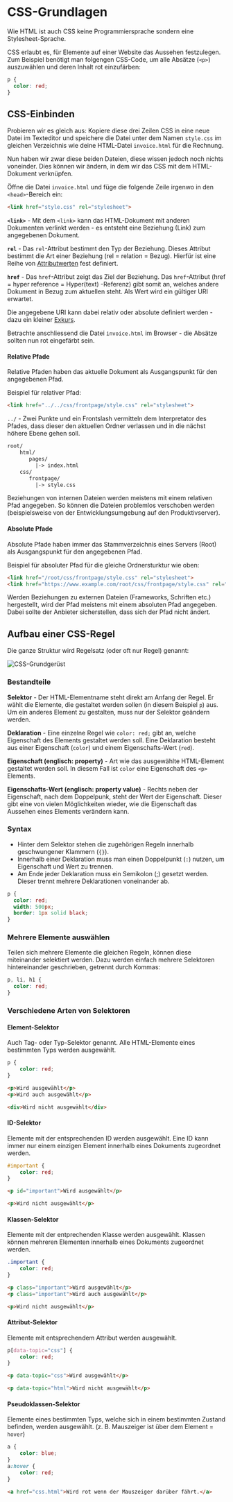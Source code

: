# CSS-Grundlagen
Wie HTML ist auch CSS keine Programmiersprache sondern eine Stylesheet-Sprache.

CSS erlaubt es, für Elemente auf einer Website das Aussehen festzulegen. Zum Beispiel benötigt man folgengen CSS-Code, um alle Absätze (`<p>`) auszuwählen und deren Inhalt rot einzufärben:

```css
p {
  color: red;
}
```

## CSS-Einbinden
Probieren wir es gleich aus: Kopiere diese drei Zeilen CSS in eine neue Datei im Texteditor und speichere die Datei unter dem Namen `style.css` im gleichen Verzeichnis wie deine HTML-Datei `invoice.html` für die Rechnung.

Nun haben wir zwar diese beiden Dateien, diese wissen jedoch noch nichts voneinder. Dies können wir ändern, in dem wir das CSS mit dem HTML-Dokument verknüpfen.

Öffne die Datei `invoice.html` und füge die folgende Zeile irgenwo in den `<head>`-Bereich ein:

```html
<link href="style.css" rel="stylesheet">
```

**`<link>`** - Mit dem `<link>` kann das HTML-Dokument mit anderen Dokumenten verlinkt werden - es entsteht eine Beziehung (Link) zum angegebenen Dokument.

**`rel`** -  Das `rel`-Attribut bestimmt den Typ der Beziehung. Dieses Attribut bestimmt die Art einer Beziehung (rel = relation = Bezug). Hierfür ist eine Reihe von [Attributwerten](https://www.w3.org/TR/html5/links.html#linkTypes) fest definiert.

**`href`** - Das `href`-Attribut zeigt das Ziel der Beziehung. Das `href`-Attribut (href = hyper reference = Hyper(text)
-Referenz) gibt somit an, welches andere Dokument in Bezug zum aktuellen steht. Als Wert wird ein gültiger URI erwartet.

Die angegebene URI kann dabei relativ oder absolute definiert werden - dazu ein kleiner [Exkurs](src/relativ-absolut.pdf).

Betrachte anschliessend die Datei `invoice.html` im Browser - die Absätze sollten nun rot eingefärbt sein.

#### Relative Pfade
Relative Pfaden haben das aktuelle Dokument als Ausgangspunkt für den angegebenen Pfad.

Beispiel für relativer Pfad:

```html
<link href="../../css/frontpage/style.css" rel="stylesheet">
```

`../` - Zwei Punkte und ein Frontslash vermitteln dem Interpretator des Pfades, dass dieser den aktuellen Ordner verlassen und in die nächst höhere Ebene gehen soll.

```txt
root/
    html/
       pages/
         |-> index.html
    css/
       frontpage/
         |-> style.css
```

Beziehungen von internen Dateien werden meistens mit einem relativen Pfad angegeben. So können die Dateien problemlos verschoben werden (beispielsweise von der Entwicklungsumgebung auf den Produktivserver).

#### Absolute Pfade
Absolute Pfade haben immer das Stammverzeichnis eines Servers (Root) als Ausgangspunkt für den angegebenen Pfad. 

Beispiel für absoluter Pfad für die gleiche Ordnersturktur wie oben:

```html
<link href="/root/css/frontpage/style.css" rel="stylesheet">
<link href="https://www.example.com/root/css/frontpage/style.css" rel="stylesheet">
```

Werden Beziehungen zu externen Dateien (Frameworks, Schriften etc.) hergestellt, wird der Pfad meistens mit einem absoluten Pfad angegeben. Dabei sollte der Anbieter sicherstellen, dass sich der Pfad nicht ändert.


## Aufbau einer CSS-Regel
Die ganze Struktur wird Regelsatz (oder oft nur Regel) genannt:

![CSS-Grundgerüst](src/css-bezeichnungen.jpg)

### Bestandteile

**Selektor** - Der HTML-Elementname steht direkt am Anfang der Regel. Er wählt die Elemente, die gestaltet werden sollen (in diesem Beispiel `p`) aus. Um ein anderes Element zu gestalten, muss nur der Selektor geändern werden.

**Deklaration** - Eine einzelne Regel wie `color: red;` gibt an, welche Eigenschaft des Elements gestaltet werden soll. Eine Deklaration besteht aus einer Eigenschaft (`color`) und einem Eigenschafts-Wert (`red`).

**Eigenschaft (englisch: property)** - Art wie das ausgewählte HTML-Element gestaltet werden soll. In diesem Fall ist `color` eine Eigenschaft des `<p>` Elements.

**Eigenschafts-Wert (englisch: property value)** - Rechts neben der Eigenschaft, nach dem Doppelpunk, steht der Wert der Eigenschaft. Dieser gibt eine von vielen Möglichkeiten wieder, wie die Eigenschaft das Aussehen eines Elements verändern kann.

### Syntax
* Hinter dem Selektor stehen die zugehörigen Regeln innerhalb geschwungener Klammern (`{}`).
* Innerhalb einer Deklaration muss man einen Doppelpunkt (`:`) nutzen, um Eigenschaft und Wert zu trennen.
* Am Ende jeder Deklaration muss ein Semikolon (;) gesetzt werden. Dieser trennt mehrere Deklarationen voneinander ab.
```css
p {
  color: red;
  width: 500px;
  border: 1px solid black;
}
```

### Mehrere Elemente auswählen
Teilen sich mehrere Elemente die gleichen Regeln, können diese miteinander selektiert werden. Dazu werden einfach mehrere Selektoren hintereinander geschrieben, getrennt durch Kommas:

```css
p, li, h1 {
  color: red;
}
```

### Verschiedene Arten von Selektoren


#### Element-Selektor 
Auch Tag- oder Typ-Selektor genannt. Alle HTML-Elemente eines bestimmten Typs werden ausgewählt.

```css
p {
    color: red;
}
```

```html
<p>Wird ausgewählt</p>
<p>Wird auch ausgewählt</p>

<div>Wird nicht ausgewählt</div>
```

#### ID-Selektor

Elemente mit der entsprechenden ID werden ausgewählt. Eine ID kann immer nur einem einzigen Element innerhalb eines Dokuments zugeordnet werden.

```css
#important {
    color: red;
}
```

```html
<p id="important">Wird ausgewählt</p>

<p>Wird nicht ausgewählt</p>
```

#### Klassen-Selektor

Elemente mit der entprechenden Klasse werden ausgewählt. Klassen können mehreren Elementen innerhalb eines Dokuments zugeordnet werden.


```css
.important {
    color: red;
}
```

```html
<p class="important">Wird ausgewählt</p>
<p class="important">Wird auch ausgewählt</p>

<p>Wird nicht ausgewählt</p>
```

#### Attribut-Selektor

Elemente mit entsprechendem Attribut werden ausgewählt.

```css
p[data-topic="css"] {
    color: red;
}
```

```html
<p data-topic="css">Wird ausgewählt</p>

<p data-topic="html">Wird nicht ausgewählt</p>
```

#### Pseudoklassen-Selektor

Elemente eines bestimmten Typs, welche sich in einem bestimmten Zustand befinden, werden ausgewählt. (z. B. Mauszeiger ist über dem Element = `hover`)

```css
a {
    color: blue;
}
a:hover {
    color: red;
}
```

```html
<a href="css.html">Wird rot wenn der Mauszeiger darüber fährt.</a>
```
